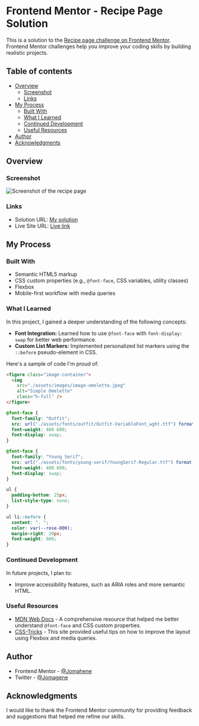 # Frontend Mentor - Recipe Page Solution

This is a solution to the [Recipe page challenge on Frontend Mentor](https://www.frontendmentor.io/challenges/recipe-page-KiTsR8QQKm). Frontend Mentor challenges help you improve your coding skills by building realistic projects.

## Table of contents

- [Overview](#overview)
  - [Screenshot](#screenshot)
  - [Links](#links)
- [My Process](#my-process)
  - [Built With](#built-with)
  - [What I Learned](#what-i-learned)
  - [Continued Development](#continued-development)
  - [Useful Resources](#useful-resources)
- [Author](#author)
- [Acknowledgments](#acknowledgments)

## Overview

### Screenshot

![Screenshot of the recipe page](./screenshot.jpg)

### Links

- Solution URL: [My solution](https://www.frontendmentor.io/solutions/stylish-and-responsive-recipe-page-cXGtx2bWEY)
- Live Site URL: [Live link](https://jomagene.github.io/Recipe-page/)

## My Process

### Built With

- Semantic HTML5 markup
- CSS custom properties (e.g., `@font-face`, CSS variables, utility classes)
- Flexbox
- Mobile-first workflow with media queries

### What I Learned

In this project, I gained a deeper understanding of the following concepts:

- **Font Integration:** Learned how to use `@font-face` with `font-display: swap` for better web performance.
- **Custom List Markers:** Implemented personalized list markers using the `::before` pseudo-element in CSS.

Here's a sample of code I'm proud of:

```html
<figure class="image-container">
  <img
    src="./assets/images/image-omelette.jpeg"
    alt="Simple Omelette"
    class="h-full" />
</figure>
```

```css
@font-face {
  font-family: "Outfit";
  src: url("./assets/fonts/outfit/Outfit-VariableFont_wght.ttf") format("truetype");
  font-weight: 400 600;
  font-display: swap;
}

@font-face {
  font-family: "Young Serif";
  src: url("./assets/fonts/young-serif/YoungSerif-Regular.ttf") format("truetype");
  font-weight: 400 600;
  font-display: swap;
}

ul {
  padding-bottom: 25px;
  list-style-type: none;
}

ul li::before {
  content: ". ";
  color: var(--rose-800);
  margin-right: 20px;
  font-weight: 600;
}
```

### Continued Development

In future projects, I plan to:

- Improve accessibility features, such as ARIA roles and more semantic HTML.

### Useful Resources

- [MDN Web Docs](https://developer.mozilla.org/) - A comprehensive resource that helped me better understand `@font-face` and CSS custom properties.
- [CSS-Tricks](https://css-tricks.com/) - This site provided useful tips on how to improve the layout using Flexbox and media queries.

## Author

- Frontend Mentor - [@Jomahene](https://www.frontendmentor.io/profile/Jomagene)
- Twitter - [@Jomagene](https://www.twitter.com/Jomagene)

## Acknowledgments

I would like to thank the Frontend Mentor community for providing feedback and suggestions that helped me refine our skills.
